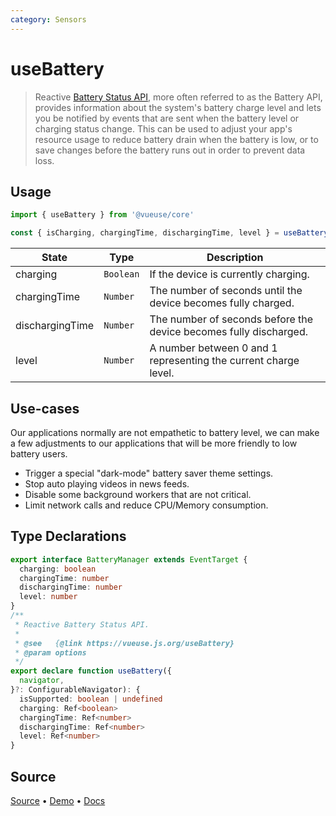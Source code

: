 ```yaml
---
category: Sensors
---
```


<!--DEMO_STARTS-->
<script setup>
import Demo from './demo.vue'
</script>
<DemoContainer><Demo/></DemoContainer>
<!--DEMO_ENDS-->

<!--HEAD_STARTS--><!--HEAD_ENDS-->


# useBattery

> Reactive [Battery Status API](https://developer.mozilla.org/en-US/docs/Web/API/Battery_Status_API), more often referred to as the Battery API, provides information about the system's battery charge level and lets you be notified by events that are sent when the battery level or charging status change. This can be used to adjust your app's resource usage to reduce battery drain when the battery is low, or to save changes before the battery runs out in order to prevent data loss.

## Usage

```js
import { useBattery } from '@vueuse/core'

const { isCharging, chargingTime, dischargingTime, level } = useBattery()
```

| State           | Type      | Description                                                       |
| --------------- | --------- | ----------------------------------------------------------------- |
| charging        | `Boolean` | If the device is currently charging.                              |
| chargingTime    | `Number`  | The number of seconds until the device becomes fully charged.     |
| dischargingTime | `Number`  | The number of seconds before the device becomes fully discharged. |
| level           | `Number`  | A number between 0 and 1 representing the current charge level.   |

## Use-cases

Our applications normally are not empathetic to battery level, we can make a few adjustments to our applications that will be more friendly to low battery users.

- Trigger a special "dark-mode" battery saver theme settings.
- Stop auto playing videos in news feeds.
- Disable some background workers that are not critical.
- Limit network calls and reduce CPU/Memory consumption.


<!--FOOTER_STARTS-->
## Type Declarations

```typescript
export interface BatteryManager extends EventTarget {
  charging: boolean
  chargingTime: number
  dischargingTime: number
  level: number
}
/**
 * Reactive Battery Status API.
 *
 * @see   {@link https://vueuse.js.org/useBattery}
 * @param options
 */
export declare function useBattery({
  navigator,
}?: ConfigurableNavigator): {
  isSupported: boolean | undefined
  charging: Ref<boolean>
  chargingTime: Ref<number>
  dischargingTime: Ref<number>
  level: Ref<number>
}
```

## Source

[Source](https://github.com/antfu/vueuse/blob/master/packages/core/useBattery/index.ts) • [Demo](https://github.com/antfu/vueuse/blob/master/packages/core/useBattery/demo.vue) • [Docs](https://github.com/antfu/vueuse/blob/master/packages/core/useBattery/index.md)


<!--FOOTER_ENDS-->